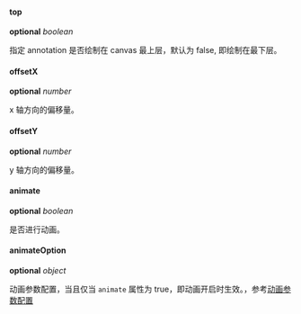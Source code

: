 
#### top

<description>**optional** _boolean_ </description>

指定 annotation 是否绘制在 canvas 最上层，默认为 false, 即绘制在最下层。

#### offsetX

<description>**optional** _number_ </description>

x 轴方向的偏移量。

#### offsetY

<description>**optional** _number_ </description>

y 轴方向的偏移量。

#### animate

<description>**optional** _boolean_ </description>

是否进行动画。

#### animateOption

<description>**optional** _object_ </description>

动画参数配置，当且仅当 `animate` 属性为 true，即动画开启时生效。，参考[动画参数配置](/zh/docs/api/options/animation)
